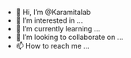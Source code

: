 - 👋 Hi, I’m @Karamitalab
- 👀 I’m interested in ...
- 🌱 I’m currently learning ...
- 💞️ I’m looking to collaborate on ...
- 📫 How to reach me ...

<!---
Karamitalab/Karamitalab is a ✨ special ✨ repository because its `README.md` (this file) appears on your GitHub profile.
You can click the Preview link to take a look at your changes.
--->
